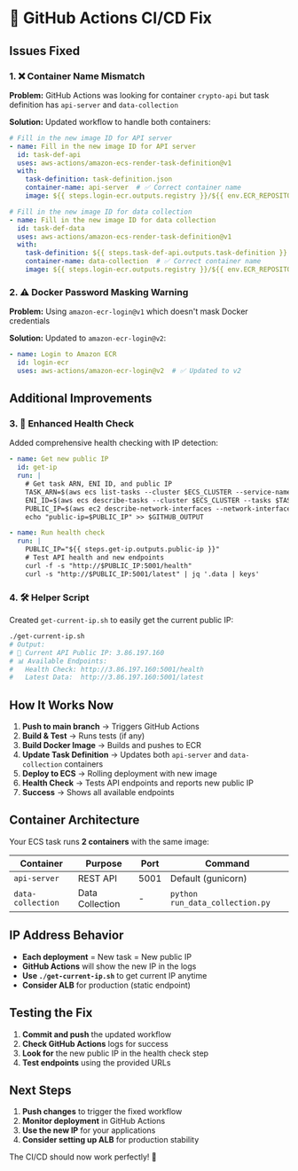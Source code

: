 # 🔧 GitHub Actions CI/CD Fix

## Issues Fixed

### 1. ❌ Container Name Mismatch
**Problem:** GitHub Actions was looking for container `crypto-api` but task definition has `api-server` and `data-collection`

**Solution:** Updated workflow to handle both containers:
```yaml
# Fill in the new image ID for API server
- name: Fill in the new image ID for API server
  id: task-def-api
  uses: aws-actions/amazon-ecs-render-task-definition@v1
  with:
    task-definition: task-definition.json
    container-name: api-server  # ✅ Correct container name
    image: ${{ steps.login-ecr.outputs.registry }}/${{ env.ECR_REPOSITORY }}:${{ github.sha }}

# Fill in the new image ID for data collection
- name: Fill in the new image ID for data collection
  id: task-def-data
  uses: aws-actions/amazon-ecs-render-task-definition@v1
  with:
    task-definition: ${{ steps.task-def-api.outputs.task-definition }}
    container-name: data-collection  # ✅ Correct container name
    image: ${{ steps.login-ecr.outputs.registry }}/${{ env.ECR_REPOSITORY }}:${{ github.sha }}
```

### 2. ⚠️ Docker Password Masking Warning
**Problem:** Using `amazon-ecr-login@v1` which doesn't mask Docker credentials

**Solution:** Updated to `amazon-ecr-login@v2`:
```yaml
- name: Login to Amazon ECR
  id: login-ecr
  uses: aws-actions/amazon-ecr-login@v2  # ✅ Updated to v2
```

## Additional Improvements

### 3. 🎯 Enhanced Health Check
Added comprehensive health checking with IP detection:
```yaml
- name: Get new public IP
  id: get-ip
  run: |
    # Get task ARN, ENI ID, and public IP
    TASK_ARN=$(aws ecs list-tasks --cluster $ECS_CLUSTER --service-name $ECS_SERVICE --region $AWS_REGION --query 'taskArns[0]' --output text)
    ENI_ID=$(aws ecs describe-tasks --cluster $ECS_CLUSTER --tasks $TASK_ARN --region $AWS_REGION --query 'tasks[0].attachments[0].details[?name==`networkInterfaceId`].value' --output text)
    PUBLIC_IP=$(aws ec2 describe-network-interfaces --network-interface-ids $ENI_ID --region $AWS_REGION --query 'NetworkInterfaces[0].Association.PublicIp' --output text)
    echo "public-ip=$PUBLIC_IP" >> $GITHUB_OUTPUT

- name: Run health check
  run: |
    PUBLIC_IP="${{ steps.get-ip.outputs.public-ip }}"
    # Test API health and new endpoints
    curl -f -s "http://$PUBLIC_IP:5001/health"
    curl -s "http://$PUBLIC_IP:5001/latest" | jq '.data | keys'
```

### 4. 🛠️ Helper Script
Created `get-current-ip.sh` to easily get the current public IP:
```bash
./get-current-ip.sh
# Output:
# 🎉 Current API Public IP: 3.86.197.160
# 📊 Available Endpoints:
#   Health Check: http://3.86.197.160:5001/health
#   Latest Data:  http://3.86.197.160:5001/latest
```

## How It Works Now

1. **Push to main branch** → Triggers GitHub Actions
2. **Build & Test** → Runs tests (if any)
3. **Build Docker Image** → Builds and pushes to ECR
4. **Update Task Definition** → Updates both `api-server` and `data-collection` containers
5. **Deploy to ECS** → Rolling deployment with new image
6. **Health Check** → Tests API endpoints and reports new public IP
7. **Success** → Shows all available endpoints

## Container Architecture

Your ECS task runs **2 containers** with the same image:

| Container | Purpose | Port | Command |
|-----------|---------|------|---------|
| `api-server` | REST API | 5001 | Default (gunicorn) |
| `data-collection` | Data Collection | - | `python run_data_collection.py` |

## IP Address Behavior

- **Each deployment** = New task = New public IP
- **GitHub Actions** will show the new IP in the logs
- **Use `./get-current-ip.sh`** to get current IP anytime
- **Consider ALB** for production (static endpoint)

## Testing the Fix

1. **Commit and push** the updated workflow
2. **Check GitHub Actions** logs for success
3. **Look for** the new public IP in the health check step
4. **Test endpoints** using the provided URLs

## Next Steps

1. **Push changes** to trigger the fixed workflow
2. **Monitor deployment** in GitHub Actions
3. **Use the new IP** for your applications
4. **Consider setting up ALB** for production stability

The CI/CD should now work perfectly! 🎉
